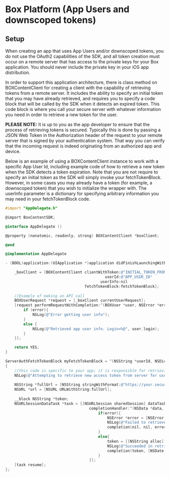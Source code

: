 Box Platform (App Users and downscoped tokens)
==============

Setup
--------------------
When creating an app that uses App Users and/or downscoped tokens, you do not use the OAuth2 capabilities of the SDK, and all token creation must occur on a remote server that has access to the private keys for your Box application.  You should never include the private key in your iOS app distribution.

In order to support this application architecture, there is class method on BOXContentClient for creating a client with the capability of retrieving tokens from a remote server. It includes the ability to specify an initial token that you may have already retrieved, and requires you to specify a code block that will be called by the SDK when it detects an expired token.  This code block is where you call your secure server with whatever information you need in order to retrieve a new token for the user.

<b>PLEASE NOTE:</b> It is up to you as the app developer to ensure that the process of retrieving tokens is secured.  Typically this is done by passing a JSON Web Token in the Authorization header of the request to your remote server that is signed by your authentication system.  That way you can verify that the incoming request is indeed originating from an authorized app and device.

Below is an example of using a BOXContentClient instance to work with a specific App User Id, including example code of how to retrieve a new token when the SDK detects a token expiration. Note that you are not require to specify an initial token as the SDK will simply invoke your fetchTokenBlock. However, in some cases you may already have a token (for example, a downscoped token) that you wish to initialize the wrapper with.  The userInfo parameter is a dictionary for specifying arbitrary information you may need in your fetchTokenBlock code.

```objectivec
#import "AppDelegate.h"

@import BoxContentSDK;

@interface AppDelegate ()

@property (nonatomic, readonly, strong) BOXContentClient *boxClient;

@end

@implementation AppDelegate

- (BOOL)application:(UIApplication *)application didFinishLaunchingWithOptions:(NSDictionary *)launchOptions {

    _boxClient = [BOXContentClient clientWithToken:@"INITIAL_TOKEN_FROM_SERVER"
                                            userId:@"APP_USER_ID"
                                          userInfo:nil
                                   fetchTokenBlock:fetchTokenBlock];                                                            
    
    //Example of making an API call
    BOXUserRequest *request = [_boxClient currentUserRequest];
    [request performRequestWithCompletion:^(BOXUser *user, NSError *error) {
        if (error){
            NSLog(@"Error getting user info");
        }
        else {
            NSLog(@"Retrieved app user info. Login=%@", user.login);
        }
    }];

    return YES;
}

ServerAuthFetchTokenBlock myFetchTokenBlock = ^(NSString *userId, NSDictionary *userInfo, void (^completion)(NSString *, NSDate *, NSError *))
{
    //this code is specific to your app; it is responsible for retrieving new tokens from a secure server
    NSLog(@"Attempting to retrieve new access token from server for user Id: %@", userId);
    
    NSString *fullUrl = [NSString stringWithFormat:@"https://your.secure.server/token?id=%@", userId];
    NSURL *url = [NSURL URLWithString:fullUrl];
    
    __block NSString *token;
    NSURLSessionDataTask *task = [[NSURLSession sharedSession] dataTaskWithURL:url
                                     completionHandler:^(NSData *data, NSURLResponse *response, NSError *error){
                                         if(error){
                                             NSError *error = [NSError errorWithDomain:NSURLErrorDomain code:kCFURLErrorUnknown userInfo:nil];
                                             NSLog(@"Failed to retrieve new access token from server");
                                             completion(nil, nil, error);
                                         }
                                         else{
                                             token = [[NSString alloc] initWithData:data encoding:NSUTF8StringEncoding];
                                             NSLog(@"Succeeded in retrieving new access token: %@", token);
                                             completion(token, [NSDate dateWithTimeIntervalSinceNow:2700] ,nil) //expires in 45 minutes;
                                         }
                                     }];
    [task resume];
};
```